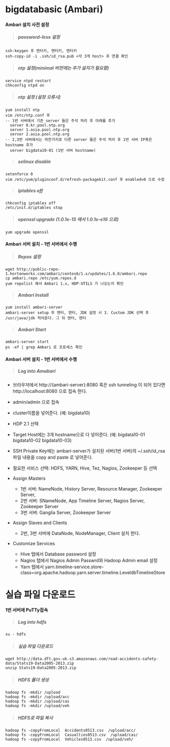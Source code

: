 bigdatabasic (Ambari)
============

#### Ambari 설치 사전 설정

>##### password-less 설정 

    ssh-keygen 후 엔터키, 엔터키, 엔터키
    ssh-copy-id -i .ssh/id_rsa.pub <각 3개 host> 후 연결 확인
    
>##### ntp 설정(minimal 버전에는 추가 설치가 필요함)

    service ntpd restart
    chkconfig ntpd on


>##### ntp 설정 (설정 오류시)

    yum install ntp
    vim /etc/ntp.conf 후
    -- 1번 서버에서 기존 server 들은 주석 처리 후 아래를 추가
      server 0.kr.pool.ntp.org
      server 1.asia.pool.ntp.org
      server 2.asia.pool.ntp.org
    -- 2,3번 서버에서는 마찬가지로 다른 server 들은 주석 처리 후 1번 서버 IP혹은 hostname 추가
      server bigdata10-01 (1번 서버 hostname)

>##### selinux disable 

    setenforce 0
    vim /etc/yum/pluginconf.d/refresh-packagekit.conf 후 enabled=0 으로 수정

>##### iptables off

    chkconfig iptables off
    /etc/init.d/iptables stop
  
>##### openssl upgrade (1.0.1e-15 에서 1.0.1e-e16 으로)

    yum upgrade openssl


#### Ambari 서버 설치 - 1번 서버에서 수행
>##### Repos 설정

    wget http://public-repo-1.hortonworks.com/ambari/centos6/1.x/updates/1.6.0/ambari.repo
    cp ambari.repo /etc/yum.repos.d
    yum repolist 해서 Ambari 1.x, HDP-UTILS 가 나오는지 확인

>##### Ambari Install

    yum install ambari-server
    ambari-server setup 후 엔터, 엔터, JDK 설정 시 3. Custom JDK 선택 후 /usr/java/jdk 적어준다. 그 뒤 엔터, 엔터

>##### Ambari Start

    ambari-server start
    ps -ef | grep Ambari 로 프로세스 확인    


#### Ambari 서버 설치 - 1번 서버에서 수행
>##### Log into Amabari
  - 브라우저에서 http://{ambari-server}:8080 혹은 ssh tunneling 이 되어 있다면 http://localhost:8080 으로 접속 한다.
  - admin/admin 으로 접속

  - cluster이름을 넣어준다. (예: bigdata10)
  - HDP 2.1 선택

  - Target Host에는 3개 hostname으로 다 넣어준다. 
    (예: bigdata10-01 
         bigdata10-02 
         bigdata10-03)

  -  SSH Private Key에는 ambari-server가 설치된 서버(1번 서버)의 ~/.ssh/id_rsa 파일 내용을 copy and paste 로 넣어준다.

  - 필요한 서비스 선택: HDFS, YARN, Hive, Tez, Nagios, Zookeeper 등 선택
  
  - Assign Masters
    - 1번 서버: NameNode, History Server, Resource Manager, Zookeeper Server, 
    - 2번 서버: SNameNode, App Timeline Server, Nagios Server, Zookeeper Server
    - 3번 서버: Ganglia Server, Zookeeper Server

  - Assign Slaves and Clients
    - 2번, 3번 서버에 DataNode, NodeManager, Client 설치 한다.

  - Customize Services 
    - Hive 탭에서 Database password 설정
    - Nagios 탭에서 Nagios Admin Passwrd와 Hadoop Admin email 설정
    - Yarn 탭에서 yarn.timeline-service.store-class=org.apache.hadoop.yarn.server.timeline.LeveldbTimelineStore


실습 파일 다운로드 
============

#### 1번 서버에 PuTTy접속
>##### Log into hdfs

    su - hdfs
    
>##### 실습 파일 다운로드

    wget http://data.dft.gov.uk.s3.amazonaws.com/road-accidents-safety-data/Stats19-Data2005-2013.zip
    unzip Stats19-Data2005-2013.zip
    
>##### HDFS 폴더 생성

    hadoop fs -mkdir /upload
    hadoop fs -mkdir /upload/acc
    hadoop fs -mkdir /upload/cas
    hadoop fs -mkdir /upload/veh
    
>##### HDFS로 파일 복사

    hadoop fs -copyFromLocal  Accidents0513.csv  /upload/acc/
    hadoop fs -copyFromLocal  Casualties0513.csv  /upload/cas/
    hadoop fs -copyFromLocal  Vehicles0513.csv  /upload/veh/
    
